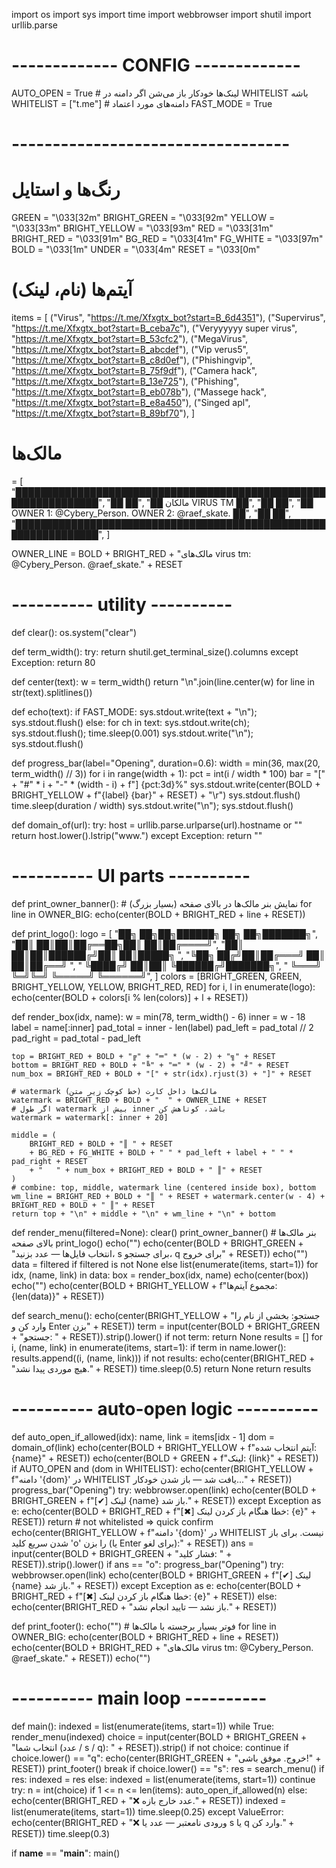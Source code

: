 

import os
import sys
import time
import webbrowser
import shutil
import urllib.parse

# ------------- CONFIG -------------
AUTO_OPEN = True        # لینک‌ها خودکار باز می‌شن اگر دامنه در WHITELIST باشه
WHITELIST = ["t.me"]    # دامنه‌های مورد اعتماد
FAST_MODE = True
# ----------------------------------

# رنگ‌ها و استایل
GREEN = "\033[32m"
BRIGHT_GREEN = "\033[92m"
YELLOW = "\033[33m"
BRIGHT_YELLOW = "\033[93m"
RED = "\033[31m"
BRIGHT_RED = "\033[91m"
BG_RED = "\033[41m"
FG_WHITE = "\033[97m"
BOLD = "\033[1m"
UNDER = "\033[4m"
RESET = "\033[0m"

# آیتم‌ها (نام، لینک)
items = [
    ("Virus", "https://t.me/Xfxgtx_bot?start=B_6d4351"),
    ("Supervirus", "https://t.me/Xfxgtx_bot?start=B_ceba7c"),
    ("Veryyyyyy super virus", "https://t.me/Xfxgtx_bot?start=B_53cfc2"),
    ("MegaVirus", "https://t.me/Xfxgtx_bot?start=B_abcdef"),
    ("Vip verus5", "https://t.me/Xfxgtx_bot?start=B_c8d0ef"),
    ("Phishingvip", "https://t.me/Xfxgtx_bot?start=B_75f9df"),
    ("Camera hack", "https://t.me/Xfxgtx_bot?start=B_13e725"),
    ("Phishing", "https://t.me/Xfxgtx_bot?start=B_eb078b"),
    ("Massege hack", "https://t.me/Xfxgtx_bot?start=B_e8a450"),
    ("Singed apl", "https://t.me/Xfxgtx_bot?start=B_89bf70"),
]

# مالک‌ها 

= [
"████████████████████████████████████████████████████████████████",
"██                                                            ██",
"██          مالکان VIRUS TM                                   ██",
"██                                                            ██",
"██   OWNER 1: @Cybery_Person.    OWNER 2: @raef_skate.         ██",
"██                                                            ██",
"████████████████████████████████████████████████████████████████",
]

OWNER_LINE = BOLD + BRIGHT_RED + "مالک‌های virus tm: @Cybery_Person.   @raef_skate." + RESET

# ---------- utility ----------
def clear():
    os.system("clear")

def term_width():
    try:
        return shutil.get_terminal_size().columns
    except Exception:
        return 80

def center(text):
    w = term_width()
    return "\n".join(line.center(w) for line in str(text).splitlines())

def echo(text):
    if FAST_MODE:
        sys.stdout.write(text + "\n"); sys.stdout.flush()
    else:
        for ch in text:
            sys.stdout.write(ch); sys.stdout.flush(); time.sleep(0.001)
        sys.stdout.write("\n"); sys.stdout.flush()

def progress_bar(label="Opening", duration=0.6):
    width = min(36, max(20, term_width() // 3))
    for i in range(width + 1):
        pct = int(i / width * 100)
        bar = "[" + "#" * i + "-" * (width - i) + f"] {pct:3d}%"
        sys.stdout.write(center(BOLD + BRIGHT_YELLOW + f"{label} {bar}" + RESET) + "\r")
        sys.stdout.flush()
        time.sleep(duration / width)
    sys.stdout.write("\n"); sys.stdout.flush()

def domain_of(url):
    try:
        host = urllib.parse.urlparse(url).hostname or ""
        return host.lower().lstrip("www.")
    except Exception:
        return ""

# ---------- UI parts ----------
def print_owner_banner():
    # نمایش بنر مالک‌ها در بالای صفحه (بسیار بزرگ)
    for line in OWNER_BIG:
        echo(center(BOLD + BRIGHT_RED + line + RESET))

def print_logo():
    logo = [
        "██╗   ██╗██╗██████╗ ██╗   ██╗███████╗",
        "██║   ██║██║██╔══██╗██║   ██║██╔════╝",
        "██║   ██║██║██████╔╝██║   ██║█████╗  ",
        "╚██╗ ██╔╝██║██╔═══╝ ██║   ██║██╔══╝  ",
        " ╚████╔╝ ██║██║     ╚██████╔╝███████╗",
        "  ╚═══╝  ╚═╝╚═╝      ╚═════╝ ╚══════╝",
    ]
    colors = [BRIGHT_GREEN, GREEN, BRIGHT_YELLOW, YELLOW, BRIGHT_RED, RED]
    for i, l in enumerate(logo):
        echo(center(BOLD + colors[i % len(colors)] + l + RESET))

def render_box(idx, name):
    w = min(78, term_width() - 6)
    inner = w - 18
    label = name[:inner]
    pad_total = inner - len(label)
    pad_left = pad_total // 2
    pad_right = pad_total - pad_left

    top = BRIGHT_RED + BOLD + "╔" + "═" * (w - 2) + "╗" + RESET
    bottom = BRIGHT_RED + BOLD + "╚" + "═" * (w - 2) + "╝" + RESET
    num_box = BRIGHT_RED + BOLD + "[" + str(idx).rjust(3) + "]" + RESET

    # watermark مالک‌ها داخل کارت (خط کوچک زیر متن)
    watermark = BRIGHT_RED + BOLD + "  " + OWNER_LINE + RESET
    # اگر طول watermark بیش از inner باشد، کوتاهش کن
    watermark = watermark[: inner + 20]

    middle = (
        BRIGHT_RED + BOLD + "║ " + RESET
        + BG_RED + FG_WHITE + BOLD + " " * pad_left + label + " " * pad_right + RESET
        + "   " + num_box + BRIGHT_RED + BOLD + " ║" + RESET
    )
    # combine: top, middle, watermark line (centered inside box), bottom
    wm_line = BRIGHT_RED + BOLD + "║ " + RESET + watermark.center(w - 4) + BRIGHT_RED + BOLD + " ║" + RESET
    return top + "\n" + middle + "\n" + wm_line + "\n" + bottom

def render_menu(filtered=None):
    clear()
    print_owner_banner()         # بنر مالک‌ها بالای صفحه
    print_logo()
    echo("")
    echo(center(BOLD + BRIGHT_GREEN + "انتخاب فایل‌ها — عدد بزنید، s برای جستجو، q برای خروج" + RESET))
    echo("")
    data = filtered if filtered is not None else list(enumerate(items, start=1))
    for idx, (name, link) in data:
        box = render_box(idx, name)
        echo(center(box))
    echo("")
    echo(center(BOLD + BRIGHT_YELLOW + f"مجموع آیتم‌ها: {len(data)}" + RESET))

def search_menu():
    echo(center(BRIGHT_YELLOW + "جستجو: بخشی از نام را وارد کن و Enter بزن" + RESET))
    term = input(center(BOLD + BRIGHT_GREEN + "جستجو: " + RESET)).strip().lower()
    if not term:
        return None
    results = []
    for i, (name, link) in enumerate(items, start=1):
        if term in name.lower():
            results.append((i, (name, link)))
    if not results:
        echo(center(BRIGHT_RED + "هیچ موردی پیدا نشد." + RESET))
        time.sleep(0.5)
        return None
    return results

# ---------- auto-open logic ----------
def auto_open_if_allowed(idx):
    name, link = items[idx - 1]
    dom = domain_of(link)
    echo(center(BOLD + BRIGHT_YELLOW + f"آیتم انتخاب شده: {name}" + RESET))
    echo(center(BOLD + GREEN + f"لینک: {link}" + RESET))
    if AUTO_OPEN and (dom in WHITELIST):
        echo(center(BRIGHT_YELLOW + f"دامنه '{dom}' در WHITELIST یافت شد — باز شدن خودکار..." + RESET))
        progress_bar("Opening")
        try:
            webbrowser.open(link)
            echo(center(BOLD + BRIGHT_GREEN + f"[✔] لینک {name} باز شد." + RESET))
        except Exception as e:
            echo(center(BOLD + BRIGHT_RED + f"[✖] خطا هنگام باز کردن لینک: {e}" + RESET))
        return
    # not whitelisted => quick confirm
    echo(center(BRIGHT_YELLOW + f"دامنه '{dom}' در WHITELIST نیست. برای باز شدن سریع کلید 'o' را بزن (یا Enter برای لغو):" + RESET))
    ans = input(center(BOLD + BRIGHT_GREEN + "فشار کلید: " + RESET)).strip().lower()
    if ans == "o":
        progress_bar("Opening")
        try:
            webbrowser.open(link)
            echo(center(BOLD + BRIGHT_GREEN + f"[✔] لینک {name} باز شد." + RESET))
        except Exception as e:
            echo(center(BOLD + BRIGHT_RED + f"[✖] خطا هنگام باز کردن لینک: {e}" + RESET))
    else:
        echo(center(BRIGHT_RED + "باز نشد — تایید انجام نشد." + RESET))

def print_footer():
    echo("")
    # فوتر بسیار برجسته با مالک‌ها
    for line in OWNER_BIG:
        echo(center(BOLD + BRIGHT_RED + line + RESET))
    echo(center(BOLD + BRIGHT_RED + "مالک‌های virus tm: @Cybery_Person.   @raef_skate." + RESET))
    echo("")

# ---------- main loop ----------
def main():
    indexed = list(enumerate(items, start=1))
    while True:
        render_menu(indexed)
        choice = input(center(BOLD + BRIGHT_GREEN + "انتخاب شما (عدد / s / q): " + RESET)).strip()
        if not choice:
            continue
        if choice.lower() == "q":
            echo(center(BRIGHT_GREEN + "خروج. موفق باشی!" + RESET))
            print_footer()
            break
        if choice.lower() == "s":
            res = search_menu()
            if res:
                indexed = res
            else:
                indexed = list(enumerate(items, start=1))
            continue
        try:
            n = int(choice)
            if 1 <= n <= len(items):
                auto_open_if_allowed(n)
            else:
                echo(center(BRIGHT_RED + "❌ عدد خارج بازه." + RESET))
            indexed = list(enumerate(items, start=1))
            time.sleep(0.25)
        except ValueError:
            echo(center(BRIGHT_RED + "❌ ورودی نامعتبر — عدد یا s یا q وارد کن." + RESET))
            time.sleep(0.3)

if __name__ == "__main__":
    main()

